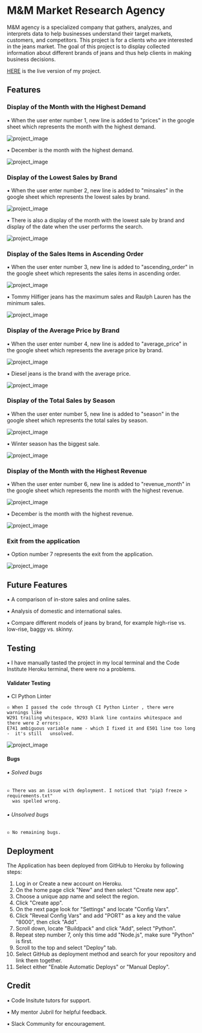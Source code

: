 # M&M Market Research Agency 

M&M agency is a specialized company that gathers, analyzes, and interprets data to help businesses understand their target markets, customers, and competitors. This project is for a clients who are interested in the jeans market. The goal of this project is to display collected information about different brands of jeans and thus help clients in making business decisions.


[HERE](https://favorite-jeans-028b4a1b77fc.herokuapp.com/)  is the live version of my project.

## Features

### Display of the Month with the Highest Demand


▪︎ When the user enter number 1, new line is added to "prices" in the google sheet which represents the month with the highest demand.


![project_image](assets/images/p2.png)


▪︎ December is the month with the highest demand. 

 

![project_image](assets/images/gs1.png)


### Display of the Lowest Sales by Brand


▪︎ When the user enter number 2, new line is added to "minsales" in the google sheet which represents the lowest sales by brand. 


![project_image](assets/images/p3.png)


▪︎ There is also a display of the month with the lowest sale by brand and display of the date when the user performs the search. 



![project_image](assets/images/gs2.png)


### Display of the Sales Items in Ascending Order


▪︎ When the user enter number 3, new line is added to "ascending_order" in the google sheet which represents the sales items in ascending order.

![project_image](assets/images/p4.png)


▪︎ Tommy Hilfiger jeans has the maximum sales and Raulph Lauren has the minimum sales.


![project_image](assets/images/gs3.png)


### Display of the Average Price by Brand

▪︎ When the user enter number 4, new line is added to "average_price" in the google sheet which represents the average price by brand.



![project_image](assets/images/p5.png)

▪︎ Diesel jeans is the brand with the average price.


![project_image](assets/images/gs4.png)


### Display of the Total Sales by Season


▪︎ When the user enter number 5, new line is added to "season" in the google sheet which represents the total sales by season.


![project_image](assets/images/p6.png)


▪︎ Winter season has the biggest sale.



![project_image](assets/images/gs5.png)

   

### Display of the Month with the Highest Revenue


▪︎ When the user enter number 6, new line is added to "revenue_month" in the google sheet which represents the month with the highest revenue.



![project_image](assets/images/p7.png)


▪︎ December is the month with the highest revenue. 


![project_image](assets/images/gs6.png)



### Exit from the application

▪︎ Option number 7 represents the exit from the application.


![project_image](assets/images/p8.png)


## Future Features

▪︎ A comparison of in-store sales and online sales.

▪︎ Analysis of domestic and international sales.

▪︎ Compare different models of jeans by brand, for example high-rise vs. low-rise,
  baggy vs. skinny.




## Testing

▪︎ I have manually tasted the project in my local terminal and the Code Institute Heroku terminal, there were no a problems. 

#### Validater Testing

▪︎ CI Python Linter


    ▫︎ When I passed the code through CI Python Linter , there were warnings like
    W291 trailing whitespace, W293 blank line contains whitespace and there were 2 errors: 
    E741 ambiguous variable name - which I fixed it and E501 line too long -  it's still   unsolved.


![project_image](assets/images/PythonLinter.png)


#### Bugs

###### ▪︎ Solved bugs

    ▫︎ There was an issue with deployment. I noticed that "pip3 freeze > requirements.txt"
      was spelled wrong.

###### ▪︎ Unsolved bugs

    ▫︎ No remaining bugs. 


## Deployment

The Application has been deployed from GitHub to Heroku by following steps:

1. Log in or Create a new account on Heroku.
2. On the home page click "New" and then select "Create new app".
3. Choose a unique app name and select the region.
4. Click "Create app".
5. On the next page look for "Settings" and locate "Config Vars".
6. Click "Reveal Config Vars" and add "PORT" as a key and the value "8000", then click "Add".
7. Scroll down, locate "Buildpack" and click "Add", select "Python".
8. Repeat step number 7, only this time add "Node.js", make sure "Python" is first.
9. Scroll to the top and select "Deploy" tab.
10. Select GitHub as deployment method and search for your repository and link them together.
11. Select either "Enable Automatic Deploys" or "Manual Deploy".




## Credit


▪︎ Code Insitute tutors for support.

▪︎ My mentor Jubril for helpful feedback.

▪︎ Slack Community for encouragement.




